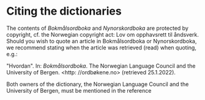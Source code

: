 # Citing the dictionaries
The contents of _Bokmålsordboka_ and _Nynorskordboka_ are protected by copyright, cf. the Norwegian copyright act: Lov om opphavsrett til åndsverk. Should you wish to quote an article in Bokmålsordboka or Nynorskordboka, we recommend stating when the article was retrieved (read) when quoting, e.g.:

"Hvordan". In: _Bokmålsordboka_. The Norwegian Language Council and the University of Bergen. <http: //ordbøkene.no> (retrieved 25.1.2022).

Both owners of the dictionary, the Norwegian Language Council and the University of Bergen, must be mentioned in the reference
